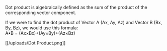 Dot product is algebraically defined as the sum of the product of the corresponding vector component.

If we were to find the dot product of Vector A (Ax, Ay, Az) and Vector B (Bx, By, Bz), we would use this formula:\
A•B = (Ax×Bx)+(Ay×By)+(Az×Bz)

[[/uploads/Dot Product.png]]